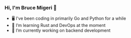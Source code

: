 ### Hi, I'm Bruce Migeri 👋

- 🖥️ I've been coding in primarily Go and Python for a while
- 🦀 I’m learning Rust and DevOps at the moment
- 🌱 I’m currently working on backend development

<!--
**bruce-mig/bruce-mig** is a ✨ _special_ ✨ repository because its `README.md` (this file) appears on your GitHub profile.

Here are some ideas to get you started:

- 🔭 I’m currently working on ...
- 🌱 I’m currently learning ...
- 👯 I’m looking to collaborate on ...
- 🤔 I’m looking for help with ...
- 💬 Ask me about ...
- 📫 How to reach me: ...
- 😄 Pronouns: ...
- ⚡ Fun fact: ...
-->
